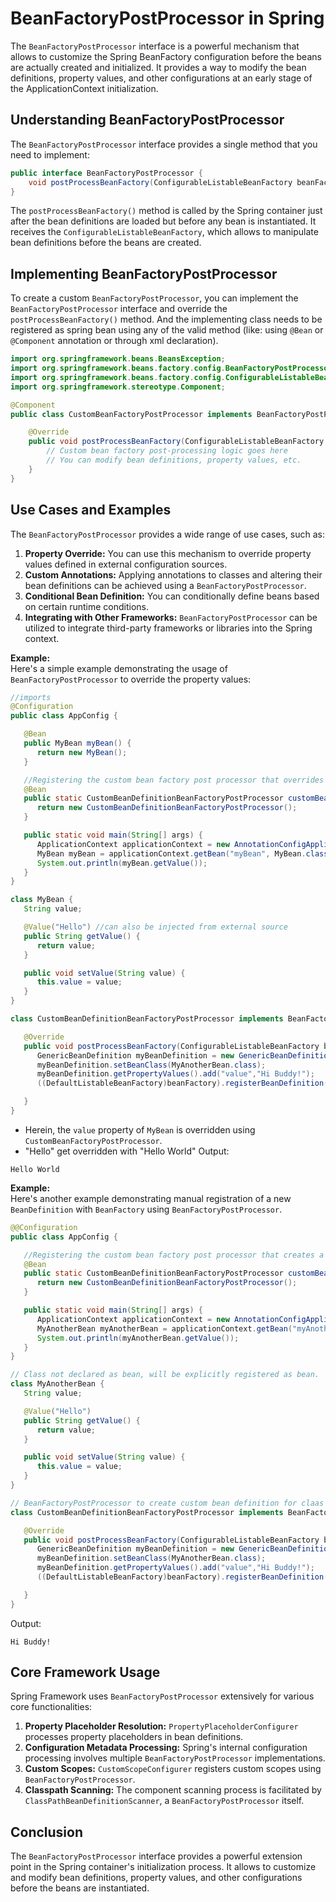 # BeanFactoryPostProcessor in Spring

The `BeanFactoryPostProcessor` interface is a powerful mechanism that allows to customize the Spring BeanFactory configuration before the beans are actually created and initialized. 
It provides a way to modify the bean definitions, property values, and other configurations at an early stage of the ApplicationContext initialization.


## Understanding BeanFactoryPostProcessor

The `BeanFactoryPostProcessor` interface provides a single method that you need to implement:

```java
public interface BeanFactoryPostProcessor {
    void postProcessBeanFactory(ConfigurableListableBeanFactory beanFactory) throws BeansException;
}
```

The `postProcessBeanFactory()` method is called by the Spring container just after the bean definitions are loaded but before any bean is instantiated. 
It receives the `ConfigurableListableBeanFactory`, which allows to manipulate bean definitions before the beans are created.

## Implementing BeanFactoryPostProcessor

To create a custom `BeanFactoryPostProcessor`, you can implement the `BeanFactoryPostProcessor` interface and override the `postProcessBeanFactory()` method.
And the implementing class needs to be registered as spring bean using any of the valid method (like: using `@Bean` or `@Component` annotation
or through xml declaration).

```java
import org.springframework.beans.BeansException;
import org.springframework.beans.factory.config.BeanFactoryPostProcessor;
import org.springframework.beans.factory.config.ConfigurableListableBeanFactory;
import org.springframework.stereotype.Component;

@Component
public class CustomBeanFactoryPostProcessor implements BeanFactoryPostProcessor {

    @Override
    public void postProcessBeanFactory(ConfigurableListableBeanFactory beanFactory) throws BeansException {
        // Custom bean factory post-processing logic goes here
        // You can modify bean definitions, property values, etc.
    }
}
```

## Use Cases and Examples

The `BeanFactoryPostProcessor` provides a wide range of use cases, such as:

1. **Property Override:** You can use this mechanism to override property values defined in external configuration sources.
2. **Custom Annotations:** Applying annotations to classes and altering their bean definitions can be achieved using a `BeanFactoryPostProcessor`.
3. **Conditional Bean Definition:** You can conditionally define beans based on certain runtime conditions.
4. **Integrating with Other Frameworks:** `BeanFactoryPostProcessor` can be utilized to integrate third-party frameworks or libraries into the Spring context.

**Example:**<br>
Here's a simple example demonstrating the usage of `BeanFactoryPostProcessor` to override the property values:

```java
//imports
@Configuration
public class AppConfig {

   @Bean
   public MyBean myBean() {
      return new MyBean();
   }

   //Registering the custom bean factory post processor that overrides property value
   @Bean
   public static CustomBeanDefinitionBeanFactoryPostProcessor customBeanDefinitionBeanFactoryPostProcessor() {
      return new CustomBeanDefinitionBeanFactoryPostProcessor();
   }

   public static void main(String[] args) {
      ApplicationContext applicationContext = new AnnotationConfigApplicationContext(AppConfig.class);
      MyBean myBean = applicationContext.getBean("myBean", MyBean.class);
      System.out.println(myBean.getValue());
   }
}

class MyBean {
   String value;

   @Value("Hello") //can also be injected from external source
   public String getValue() {
      return value;
   }

   public void setValue(String value) {
      this.value = value;
   }
}

class CustomBeanDefinitionBeanFactoryPostProcessor implements BeanFactoryPostProcessor {

   @Override
   public void postProcessBeanFactory(ConfigurableListableBeanFactory beanFactory) throws BeansException {
      GenericBeanDefinition myBeanDefinition = new GenericBeanDefinition();
      myBeanDefinition.setBeanClass(MyAnotherBean.class);
      myBeanDefinition.getPropertyValues().add("value","Hi Buddy!");
      ((DefaultListableBeanFactory)beanFactory).registerBeanDefinition("myAnotherBean",myBeanDefinition);

   }
}
```
- Herein, the `value` property of `MyBean` is overridden using `CustomBeanFactoryPostProcessor`.
- "Hello" get overridden with "Hello World"
Output:
```shell
Hello World
```

**Example:**<br>
Here's another example demonstrating manual registration of a new `BeanDefinition` with `BeanFactory` using `BeanFactoryPostProcessor`.

```java
@@Configuration
public class AppConfig {

   //Registering the custom bean factory post processor that creates a custom BeanDefinition and registers it with BeanFactory
   @Bean
   public static CustomBeanDefinitionBeanFactoryPostProcessor customBeanDefinitionBeanFactoryPostProcessor() {
      return new CustomBeanDefinitionBeanFactoryPostProcessor();
   }

   public static void main(String[] args) {
      ApplicationContext applicationContext = new AnnotationConfigApplicationContext(AppConfig.class);
      MyAnotherBean myAnotherBean = applicationContext.getBean("myAnotherBean", MyAnotherBean.class);
      System.out.println(myAnotherBean.getValue());
   }
}

// Class not declared as bean, will be explicitly registered as bean.
class MyAnotherBean {
   String value;

   @Value("Hello")
   public String getValue() {
      return value;
   }

   public void setValue(String value) {
      this.value = value;
   }
}

// BeanFactoryPostProcessor to create custom bean definition for claas MyAnotherBean
class CustomBeanDefinitionBeanFactoryPostProcessor implements BeanFactoryPostProcessor {

   @Override
   public void postProcessBeanFactory(ConfigurableListableBeanFactory beanFactory) throws BeansException {
      GenericBeanDefinition myBeanDefinition = new GenericBeanDefinition();
      myBeanDefinition.setBeanClass(MyAnotherBean.class);
      myBeanDefinition.getPropertyValues().add("value","Hi Buddy!");
      ((DefaultListableBeanFactory)beanFactory).registerBeanDefinition("myAnotherBean",myBeanDefinition);

   }
}

```
Output:
```shell
Hi Buddy!
```

## Core Framework Usage

Spring Framework uses `BeanFactoryPostProcessor` extensively for various core functionalities:

1. **Property Placeholder Resolution:** `PropertyPlaceholderConfigurer` processes property placeholders in bean definitions.
2. **Configuration Metadata Processing:** Spring's internal configuration processing involves multiple `BeanFactoryPostProcessor` implementations.
3. **Custom Scopes:** `CustomScopeConfigurer` registers custom scopes using `BeanFactoryPostProcessor`.
4. **Classpath Scanning:** The component scanning process is facilitated by `ClassPathBeanDefinitionScanner`, a `BeanFactoryPostProcessor` itself.


## Conclusion

The `BeanFactoryPostProcessor` interface provides a powerful extension point in the Spring container's initialization process. 
It allows to customize and modify bean definitions, property values, and other configurations before the beans are instantiated. 
